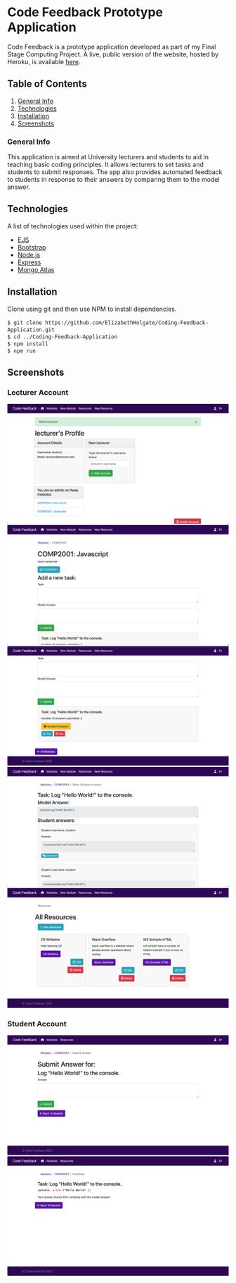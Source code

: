 # Code Feedback Prototype Application
Code Feedback is a prototype application developed as part of my Final Stage Computing Project. A live, public version of the website, hosted by Heroku, is available [here](https://code-feedback.herokuapp.com/).

## Table of Contents
1. [General Info](#general-info)
2. [Technologies](#technologies)
3. [Installation](#installation)
4. [Screenshots](#screenshots)
### General Info
This application is aimed at University lecturers and students to aid in teaching basic coding principles. It allows lecturers to set tasks and students to submit responses. The app also provides automated feedback to students in response to their answers by comparing them to the model answer.
## Technologies
A list of technologies used within the project:
* [EJS](https://ejs.co)
* [Bootstrap](https://getbootstrap.com/docs/5.1/getting-started/introduction/)
* [Node.js](https://nodejs.org/en/)
* [Express](http://expressjs.com)
* [Mongo Atlas](https://www.mongodb.com/atlas)
## Installation
Clone using git and then use NPM to install dependencies.
```
$ git clone https://github.com/ElizabethHolgate/Coding-Feedback-Application.git
$ cd ../Coding-Feedback-Application
$ npm install
$ npm run 
```
## Screenshots
### Lecturer Account
![Lecturer Profile](./screenshots/Lecturer_Profile.png?raw=true "Lecturer Profile")
![Module view 1](./screenshots/Module1.png?raw=true "Module view 1")
![Module view 2](./screenshots/Module2.png?raw=true "Module view 2")
![View student answers](./screenshots/Student_Answers.png?raw=true "Student Answers")
![Resources](./screenshots/All_Resources.png?raw=true "Resources")
### Student Account
![Submit answer](./screenshots/Submit_Answer.png?raw=true "Submit Answers")
![Feedback](./screenshots/Auto_Feedback.png?raw=true "Automated Feedback")

